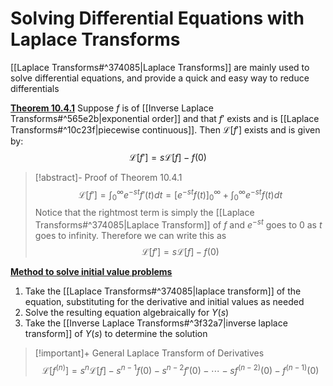 # Solving Differential Equations with Laplace Transforms
[[Laplace Transforms#^374085|Laplace Transforms]] are mainly used to solve differential equations, and provide a quick and easy way to reduce differentials

<u>**Theorem 10.4.1**</u>
Suppose $f$ is of [[Inverse Laplace Transforms#^565e2b|exponential order]] and that $f'$ exists and is [[Laplace Transforms#^10c23f|piecewise continuous]]. Then $\mathcal{L}[f']$ exists and is given by: $$\mathcal{L}[f']=s\mathcal{L}[f]-f(0)$$
>[!abstract]- Proof of Theorem 10.4.1
>$$\mathcal{L}[f']=\int_{0}^{\infty}e^{-st}f'(t)dt=\left[e^{-st}f(t)\right]_0^\infty+\int_{0}^{\infty}e^{-st}f(t)dt$$
>Notice that the rightmost term is simply the [[Laplace Transforms#^374085|Laplace Transform]] of $f$ and $e^{-st}$ goes to $0$ as $t$ goes to infinity. Therefore we can write this as $$\mathcal{L}[f']=s\mathcal{L}[f]-f(0)$$


<u>**Method to solve initial value problems**</u>
1. Take the [[Laplace Transforms#^374085|laplace transform]] of the equation, substituting for the derivative and initial values as needed
2. Solve the resulting equation algebraically for $Y(s)$
3. Take the [[Inverse Laplace Transforms#^3f32a7|inverse laplace transform]] of $Y(s)$ to determine the solution

>[!important]+ General Laplace Transform of Derivatives
>$$\mathcal{L}[f^{(n)}]=s^n\mathcal{L}[f]-s^{n-1}f(0)-s^{n-2}f'(0)-\cdots-sf^{(n-2)}(0)-f^{(n-1)}(0)$$